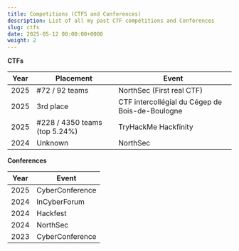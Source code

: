 ```yaml
---
title: Competitions (CTFS and Conferences)
description: List of all my past CTF compétitions and Conferences
slug: ctfs
date: 2025-05-12 00:00:00+0000  
weight: 2
---
```


**CTFs**

| Year | Placement | Event | 
|------|-----------|-------|
| 2025 | #72 / 92 teams| NorthSec (First real CTF)|
| 2025 | 3rd place | CTF intercollégial du Cégep de Bois-de-Boulogne |
| 2025 | #228 / 4350 teams (top 5.24%)|TryHackMe Hackfinity |
| 2024| Unknown |NorthSec |

**Conferences**

| Year | Event |
|------|-------|
| 2025 | CyberConference |
| 2024 | InCyberForum |
| 2024 | Hackfest |
| 2024 | NorthSec |
| 2023 | CyberConference |


